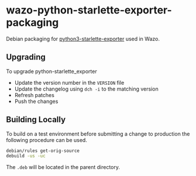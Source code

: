 # wazo-python-starlette-exporter-packaging

Debian packaging for [python3-starlette-exporter](https://github.com/stephenhillier/starlette_exporter) used in Wazo.

## Upgrading

To upgrade python-starlette_exporter

* Update the version number in the `VERSION` file
* Update the changelog using `dch -i` to the matching version
* Refresh patches
* Push the changes

## Building Locally

To build on a test environment before submitting a change to production the following procedure can be used.

```sh
debian/rules get-orig-source
debuild -us -uc
```
The `.deb` will be located in the parent directory.
